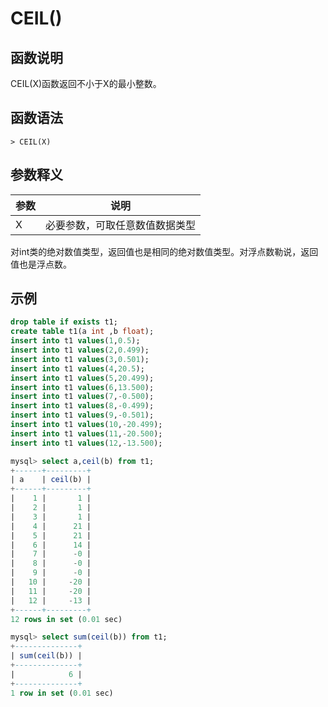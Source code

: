 # **CEIL()**

## **函数说明**

CEIL(X)函数返回不小于X的最小整数。

## **函数语法**

```
> CEIL(X)
```

## **参数释义**

|  参数   | 说明  |
|  ----  | ----  |
| X | 必要参数，可取任意数值数据类型 |

对int类的绝对数值类型，返回值也是相同的绝对数值类型。对浮点数勒说，返回值也是浮点数。

## **示例**

```sql
drop table if exists t1;
create table t1(a int ,b float);
insert into t1 values(1,0.5);
insert into t1 values(2,0.499);
insert into t1 values(3,0.501);
insert into t1 values(4,20.5);
insert into t1 values(5,20.499);
insert into t1 values(6,13.500);
insert into t1 values(7,-0.500);
insert into t1 values(8,-0.499);
insert into t1 values(9,-0.501);
insert into t1 values(10,-20.499);
insert into t1 values(11,-20.500);
insert into t1 values(12,-13.500);

mysql> select a,ceil(b) from t1;
+------+---------+
| a    | ceil(b) |
+------+---------+
|    1 |       1 |
|    2 |       1 |
|    3 |       1 |
|    4 |      21 |
|    5 |      21 |
|    6 |      14 |
|    7 |      -0 |
|    8 |      -0 |
|    9 |      -0 |
|   10 |     -20 |
|   11 |     -20 |
|   12 |     -13 |
+------+---------+
12 rows in set (0.01 sec)

mysql> select sum(ceil(b)) from t1;
+--------------+
| sum(ceil(b)) |
+--------------+
|            6 |
+--------------+
1 row in set (0.01 sec)
```
